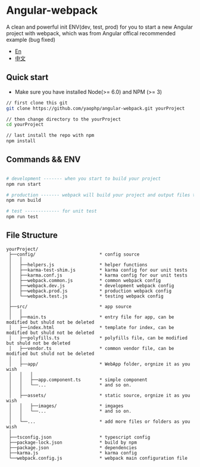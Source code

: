 
# Angular-webpack
A clean and powerful init ENV(dev, test, prod) for you to start a new Angular project with webpack, which was from Angular offical recommended example (bug fixed)

* [En](https://angular.io/guide/webpack)
* [中文](https://angular.cn/docs/ts/latest/guide/webpack.html)


## Quick start
* Make sure you have installed Node(>= 6.0) and NPM (>= 3)


```bash
// first clone this git
git clone https://github.com/yaophp/angular-webpack.git yourProject

// then change directory to the yourProject
cd yourProject

// last install the repo with npm
npm install

```


## Commands && ENV
```bash

# development ------- when you start to build your project
npm run start

# production ------- webpack will build your project and output files to dist folder 
npm run build

# test ------------- for unit test
npm run test

```



## File Structure

```
yourProject/
 ├──config/                        * config source
 │   │
 │   ├──helpers.js                 * helper functions
 │   ├──karma-test-shim.js         * karma config for our unit tests
 │   ├──karma.conf.js              * karma config for our unit tests
 │   ├──webpack.common.js          * common webpack config
 │   ├──webpack.dev.js             * development webpack config
 │   ├──webpack.prod.js            * production webpack config
 │   └──webpack.test.js            * testing webpack config
 │
 ├──src/                           * app source
 │   │
 │   ├──main.ts                    * entry file for app, can be modified but shuld not be deleted
 │   ├──index.html                 * template for index, can be modified but shuld not be deleted
 │   ├──polyfills.ts               * polyfills file, can be modified but shuld not be deleted
 │   ├──vendor.ts                  * common vendor file, can be modified but shuld not be deleted
 │   │
 │   ├──app/                       * WebApp folder, orgnize it as you wish
 │   │   │
 │   │   ├──app.component.ts       * simple component 
 │   │   └──...                    * and so on.
 │   │
 │   ├──assets/                    * static source, orgnize it as you wish
 │   │   ├──images/                * imgages
 │   │   └──...                    * and so on.
 │   │
 │   └──...                        * add more files or folders as you wish
 │
 ├──tsconfig.json                  * typescript config
 ├──package-lock.json              * build by npm
 ├──package.json                   * dependencies
 ├──karma.js                       * karma config
 └──webpack.config.js              * webpack main configuration file

```

